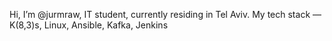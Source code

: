 Hi, I’m @jurmraw, IT student, currently residing in Tel Aviv. My tech stack — K(8,3)s, Linux, Ansible, Kafka, Jenkins
